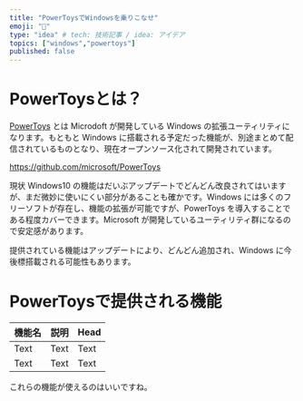 ```yaml
---
title: "PowerToysでWindowsを乗りこなせ"
emoji: "🌃"
type: "idea" # tech: 技術記事 / idea: アイデア
topics: ["windows","powertoys"]
published: false
---
```


# PowerToysとは？

[PowerToys](https://docs.microsoft.com/ja-jp/windows/powertoys/) とは Microdoft が開発している Windows の拡張ユーティリティになります。もともと Windows に搭載される予定だった機能が、別途まとめて配信されているものとなり、現在オープンソース化されて開発されています。

https://github.com/microsoft/PowerToys

現状 Windows10 の機能はだいぶアップデートでどんどん改良されてはいますが、まだ微妙に使いにくい部分があることも確かです。Windows には多くのフリーソフトが存在し、機能の拡張が可能ですが、PowerToys を導入することである程度カバーできます。Microsoft が開発しているユーティリティ群になるので安定感があります。

提供されている機能はアップデートにより、どんどん追加され、Windows に今後標搭載される可能性もあります。

# PowerToysで提供される機能

| 機能名 | 説明 | Head |
| ---- | ---- | ---- |
| Text | Text | Text |
| Text | Text | Text |

これらの機能が使えるのはいいですね。
